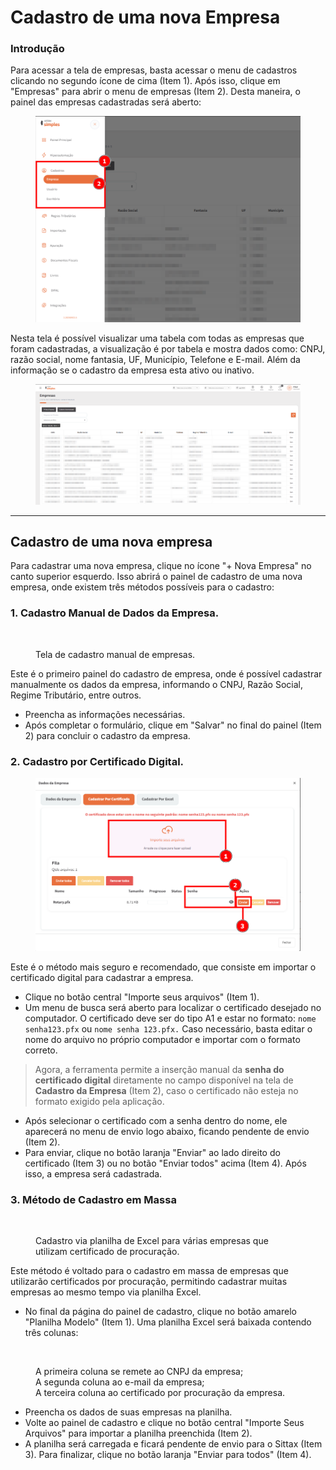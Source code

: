 # Cadastro de uma nova Empresa

### Introdução <a href="#introducao" id="introducao"></a>

Para acessar a tela de empresas, basta acessar o menu de cadastros clicando no segundo ícone de cima (Item 1). Após isso, clique em "Empresas" para abrir o menu de empresas (Item 2). Desta maneira, o painel das empresas cadastradas será aberto:

<figure><img src="../../../.gitbook/assets/image (239).png" alt=""><figcaption></figcaption></figure>

Nesta tela é possível visualizar uma tabela com todas as empresas que foram cadastradas, a visualização é por tabela e mostra dados como: CNPJ, razão social, nome fantasia, UF, Município, Telefone e E-mail. Além da informação se o cadastro da empresa esta ativo ou inativo.

<figure><img src="../../../.gitbook/assets/image (240).png" alt=""><figcaption></figcaption></figure>

***

## Cadastro de uma nova empresa <a href="#cadastro-de-uma-nova-empresa" id="cadastro-de-uma-nova-empresa"></a>

Para cadastrar uma nova empresa, clique no ícone "+ Nova Empresa" no canto superior esquerdo. Isso abrirá o painel de cadastro de uma nova empresa, onde existem três métodos possíveis para o cadastro:

### **1. Cadastro Manual de Dados da Empresa.** <a href="#id-1.-cadastro-manual-de-dados-da-empresa" id="id-1.-cadastro-manual-de-dados-da-empresa"></a>

<figure><img src="https://edu.sittax.com.br/~gitbook/image?url=https%3A%2F%2F2688983956-files.gitbook.io%2F%7E%2Ffiles%2Fv0%2Fb%2Fgitbook-x-prod.appspot.com%2Fo%2Fspaces%252FOLejyHkoluGzXQSWUsNa%252Fuploads%252FbqVrg3tbxxaGWN6hZsaK%252Fimage.png%3Falt%3Dmedia%26token%3D90c7a678-4da3-46d2-8701-fbdce96cb678&#x26;width=768&#x26;dpr=4&#x26;quality=100&#x26;sign=38cf31e2&#x26;sv=2" alt=""><figcaption><p>Tela de cadastro manual de empresas.</p></figcaption></figure>

Este é o primeiro painel do cadastro de empresa, onde é possível cadastrar manualmente os dados da empresa, informando o CNPJ, Razão Social, Regime Tributário, entre outros.

* Preencha as informações necessárias.
* Após completar o formulário, clique em "Salvar" no final do painel (Item 2) para concluir o cadastro da empresa.

### **2. Cadastro por Certificado Digital.** <a href="#id-2.-cadastro-por-certificado-digital" id="id-2.-cadastro-por-certificado-digital"></a>

<figure><img src="../../../.gitbook/assets/image (241).png" alt=""><figcaption></figcaption></figure>

Este é o método mais seguro e recomendado, que consiste em importar o certificado digital para cadastrar a empresa.

* Clique no botão central "Importe seus arquivos" (Item 1).
* Um menu de busca será aberto para localizar o certificado desejado no computador. O certificado deve ser do tipo A1 e estar no formato: `nome senha123.pfx` ou `nome senha 123.pfx.` Caso necessário, basta editar o nome do arquivo no próprio computador e importar com o formato correto.

> Agora, a ferramenta permite a inserção manual da **senha do certificado digital** diretamente no campo disponível na tela de **Cadastro da Empresa** (Item 2), caso o certificado não esteja no formato exigido pela aplicação.

* Após selecionar o certificado com a senha dentro do nome, ele aparecerá no menu de envio logo abaixo, ficando pendente de envio (Item 2).
* Para enviar, clique no botão laranja "Enviar" ao lado direito do certificado (Item 3) ou no botão "Enviar todos" acima (Item 4). Após isso, a empresa será cadastrada.

### **3. Método de Cadastro em Massa** <a href="#id-3.-metodo-de-cadastro-em-massa" id="id-3.-metodo-de-cadastro-em-massa"></a>

<figure><img src="https://edu.sittax.com.br/~gitbook/image?url=https%3A%2F%2F2688983956-files.gitbook.io%2F%7E%2Ffiles%2Fv0%2Fb%2Fgitbook-x-prod.appspot.com%2Fo%2Fspaces%252FOLejyHkoluGzXQSWUsNa%252Fuploads%252FzyNlziQQUPcaIkjufhQz%252Fimage.png%3Falt%3Dmedia%26token%3Dcf0728b8-54da-4189-ace6-c6155c0cdd5a&#x26;width=768&#x26;dpr=4&#x26;quality=100&#x26;sign=b42afa25&#x26;sv=2" alt=""><figcaption><p>Cadastro via planilha de Excel para várias empresas que utilizam certificado de procuração.</p></figcaption></figure>

Este método é voltado para o cadastro em massa de empresas que utilizarão certificados por procuração, permitindo cadastrar muitas empresas ao mesmo tempo via planilha Excel.

* No final da página do painel de cadastro, clique no botão amarelo "Planilha Modelo" (Item 1). Uma planilha Excel será baixada contendo três colunas:

<figure><img src="https://edu.sittax.com.br/~gitbook/image?url=https%3A%2F%2F2688983956-files.gitbook.io%2F%7E%2Ffiles%2Fv0%2Fb%2Fgitbook-x-prod.appspot.com%2Fo%2Fspaces%252FOLejyHkoluGzXQSWUsNa%252Fuploads%252FKn9Ednz8duuw3GQUaVdV%252Fimage.png%3Falt%3Dmedia%26token%3D1b35e7e6-f9f5-4b36-8199-8a987e311df4&#x26;width=768&#x26;dpr=4&#x26;quality=100&#x26;sign=dd29360f&#x26;sv=2" alt=""><figcaption><p>A primeira coluna se remete ao CNPJ da empresa; <br>A segunda coluna ao e-mail da empresa; <br>A terceira coluna ao certificado por procuração da empresa.</p></figcaption></figure>

* Preencha os dados de suas empresas na planilha.
* Volte ao painel de cadastro e clique no botão central "Importe Seus Arquivos" para importar a planilha preenchida (Item 2).
* A planilha será carregada e ficará pendente de envio para o Sittax (Item 3). Para finalizar, clique no botão laranja "Enviar para todos" (Item 4).
